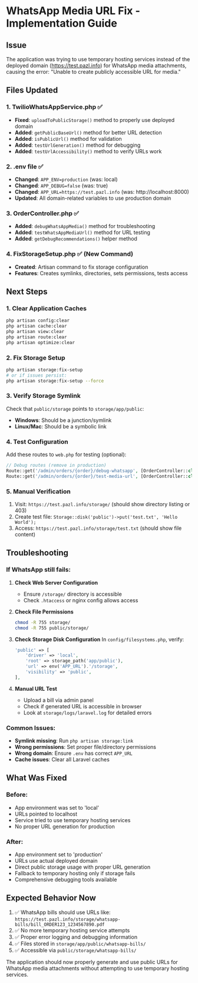 # WhatsApp Media URL Fix - Implementation Guide

## Issue
The application was trying to use temporary hosting services instead of the deployed domain (https://test.pazl.info) for WhatsApp media attachments, causing the error: "Unable to create publicly accessible URL for media."

## Files Updated

### 1. TwilioWhatsAppService.php ✅
- **Fixed**: `uploadToPublicStorage()` method to properly use deployed domain
- **Added**: `getPublicBaseUrl()` method for better URL detection
- **Added**: `isPublicUrl()` method for validation
- **Added**: `testUrlGeneration()` method for debugging
- **Added**: `testUrlAccessibility()` method to verify URLs work

### 2. .env file ✅  
- **Changed**: `APP_ENV=production` (was: local)
- **Changed**: `APP_DEBUG=false` (was: true)
- **Changed**: `APP_URL=https://test.pazl.info` (was: http://localhost:8000)
- **Updated**: All domain-related variables to use production domain

### 3. OrderController.php ✅
- **Added**: `debugWhatsAppMedia()` method for troubleshooting
- **Added**: `testWhatsAppMediaUrl()` method for URL testing
- **Added**: `getDebugRecommendations()` helper method

### 4. FixStorageSetup.php ✅ (New Command)
- **Created**: Artisan command to fix storage configuration
- **Features**: Creates symlinks, directories, sets permissions, tests access

## Next Steps

### 1. Clear Application Caches
```bash
php artisan config:clear
php artisan cache:clear
php artisan view:clear
php artisan route:clear
php artisan optimize:clear
```

### 2. Fix Storage Setup
```bash
php artisan storage:fix-setup
# or if issues persist:
php artisan storage:fix-setup --force
```

### 3. Verify Storage Symlink
Check that `public/storage` points to `storage/app/public`:
- **Windows**: Should be a junction/symlink
- **Linux/Mac**: Should be a symbolic link

### 4. Test Configuration
Add these routes to `web.php` for testing (optional):
```php
// Debug routes (remove in production)
Route::get('/admin/orders/{order}/debug-whatsapp', [OrderController::class, 'debugWhatsAppMedia']);
Route::get('/admin/orders/{order}/test-media-url', [OrderController::class, 'testWhatsAppMediaUrl']);
```

### 5. Manual Verification
1. Visit: `https://test.pazl.info/storage/` (should show directory listing or 403)
2. Create test file: `Storage::disk('public')->put('test.txt', 'Hello World');`
3. Access: `https://test.pazl.info/storage/test.txt` (should show file content)

## Troubleshooting

### If WhatsApp still fails:

1. **Check Web Server Configuration**
   - Ensure `/storage/` directory is accessible
   - Check `.htaccess` or nginx config allows access

2. **Check File Permissions**
   ```bash
   chmod -R 755 storage/
   chmod -R 755 public/storage/
   ```

3. **Check Storage Disk Configuration**
   In `config/filesystems.php`, verify:
   ```php
   'public' => [
       'driver' => 'local',
       'root' => storage_path('app/public'),
       'url' => env('APP_URL').'/storage',
       'visibility' => 'public',
   ],
   ```

4. **Manual URL Test**
   - Upload a bill via admin panel
   - Check if generated URL is accessible in browser
   - Look at `storage/logs/laravel.log` for detailed errors

### Common Issues:
- **Symlink missing**: Run `php artisan storage:link`
- **Wrong permissions**: Set proper file/directory permissions
- **Wrong domain**: Ensure `.env` has correct `APP_URL`
- **Cache issues**: Clear all Laravel caches

## What Was Fixed

### Before:
- App environment was set to 'local'
- URLs pointed to localhost
- Service tried to use temporary hosting services
- No proper URL generation for production

### After:
- App environment set to 'production'
- URLs use actual deployed domain
- Direct public storage usage with proper URL generation
- Fallback to temporary hosting only if storage fails
- Comprehensive debugging tools available

## Expected Behavior Now

1. ✅ WhatsApp bills should use URLs like: `https://test.pazl.info/storage/whatsapp-bills/bill_ORDER123_1234567890.pdf`
2. ✅ No more temporary hosting service attempts
3. ✅ Proper error logging and debugging information
4. ✅ Files stored in `storage/app/public/whatsapp-bills/`
5. ✅ Accessible via `public/storage/whatsapp-bills/`

The application should now properly generate and use public URLs for WhatsApp media attachments without attempting to use temporary hosting services.
